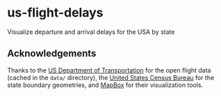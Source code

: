 # us-flight-delays

Visualize departure and arrival delays for the USA by state

## Acknowledgements

Thanks to the [US Department of Transportation](https://www.bts.dot.gov/) for the open flight data (cached in the `data/` directory), the [United States Census Bureau](https://www.census.gov/geo/maps-data/data/tiger-cart-boundary.html) for the state boundary geometries, and [MapBox](https://www.mapbox.com/) for their visualization tools.